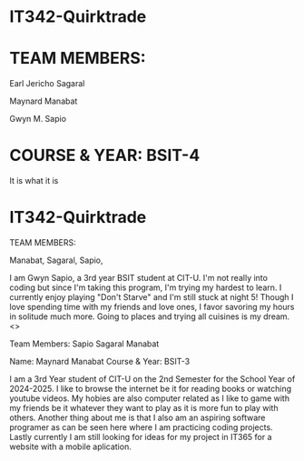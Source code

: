 
# IT342-Quirktrade

# TEAM MEMBERS:

 Earl Jericho Sagaral
 
 Maynard Manabat
 
 Gwyn M. Sapio

# COURSE & YEAR: BSIT-4

 It is what it is 

# IT342-Quirktrade

TEAM MEMBERS:

Manabat, 
Sagaral,
Sapio,

I am Gwyn Sapio, a 3rd year BSIT student at CIT-U.
I'm not really into coding but since I'm taking this program, I'm trying my hardest to learn.
I currently enjoy playing "Don't Starve" and I'm still stuck at night 5! Though I love spending time with my friends and love ones, I favor savoring my hours in solitude much more. Going to places and trying all cuisines is my dream. <>

Team Members:
Sapio
Sagaral
Manabat

Name: Maynard Manabat
Course & Year: BSIT-3

I am a 3rd Year student of CIT-U on the 2nd Semester for the School Year of 2024-2025. I like to browse the internet be it for reading books or watching youtube videos. My hobies are also computer related as I like to game with my friends be it whatever they want to play as it is more fun to play with others. Another thing about me is that I also am an aspiring software programer as can be seen here where I am practicing coding projects. Lastly currently I am still looking for ideas for my project in IT365 for a website with a mobile aplication.


